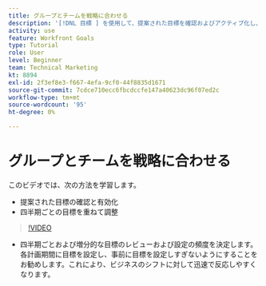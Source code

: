 ```yaml
---
title: グループとチームを戦略に合わせる
description: '[!DNL 目標 ] を使用して、提案された目標を確認およびアクティブ化し、四半期ごとの目標を重ねて並べ替える方法について説明します。'
activity: use
feature: Workfront Goals
type: Tutorial
role: User
level: Beginner
team: Technical Marketing
kt: 8894
exl-id: 2f3ef8e3-f667-4efa-9cf0-44f8835d1671
source-git-commit: 7cdce710ecc6fbcdccfe147a40623dc96f07ed2c
workflow-type: tm+mt
source-wordcount: '95'
ht-degree: 0%

---
```


# グループとチームを戦略に合わせる

このビデオでは、次の方法を学習します。

* 提案された目標の確認と有効化
* 四半期ごとの目標を重ねて調整

>[!VIDEO](https://video.tv.adobe.com/v/335188/?quality=12)

<!--
Pro-tips graphic
-->

* 四半期ごとおよび増分的な目標のレビューおよび設定の頻度を決定します。 各計画期間に目標を設定し、事前に目標を設定しすぎないようにすることをお勧めします。これにより、ビジネスのシフトに対して迅速で反応しやすくなります。
